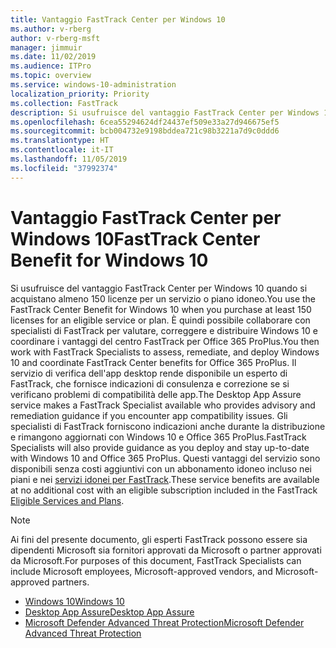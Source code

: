 ```yaml
---
title: Vantaggio FastTrack Center per Windows 10
ms.author: v-rberg
author: v-rberg-msft
manager: jimmuir
ms.date: 11/02/2019
ms.audience: ITPro
ms.topic: overview
ms.service: windows-10-administration
localization_priority: Priority
ms.collection: FastTrack
description: Si usufruisce del vantaggio FastTrack Center per Windows 10 quando si acquistano * almeno* 150 licenze per un servizio o piano idoneo.
ms.openlocfilehash: 6cea55294624df24437ef509e33a27d946675ef5
ms.sourcegitcommit: bcb004732e9198bddea721c98b3221a7d9c0ddd6
ms.translationtype: HT
ms.contentlocale: it-IT
ms.lasthandoff: 11/05/2019
ms.locfileid: "37992374"
---
```

# <a name="fasttrack-center-benefit-for-windows-10"></a><span data-ttu-id="71499-103">Vantaggio FastTrack Center per Windows 10</span><span class="sxs-lookup"><span data-stu-id="71499-103">FastTrack Center Benefit for Windows 10</span></span>

<span data-ttu-id="71499-104">Si usufruisce del vantaggio FastTrack Center per Windows 10 quando si acquistano almeno 150 licenze per un servizio o piano idoneo.</span><span class="sxs-lookup"><span data-stu-id="71499-104">You use the FastTrack Center Benefit for Windows 10 when you purchase at least 150 licenses for an eligible service or plan.</span></span> <span data-ttu-id="71499-105">È quindi possibile collaborare con specialisti di FastTrack per valutare, correggere e distribuire Windows 10 e coordinare i vantaggi del centro FastTrack per Office 365 ProPlus.</span><span class="sxs-lookup"><span data-stu-id="71499-105">You then work with FastTrack Specialists to assess, remediate, and deploy Windows 10 and coordinate FastTrack Center benefits for Office 365 ProPlus.</span></span> <span data-ttu-id="71499-106">Il servizio di verifica dell'app desktop rende disponibile un esperto di FastTrack, che fornisce indicazioni di consulenza e correzione se si verificano problemi di compatibilità delle app.</span><span class="sxs-lookup"><span data-stu-id="71499-106">The Desktop App Assure service makes a FastTrack Specialist available who provides advisory and remediation guidance if you encounter app compatibility issues.</span></span>  <span data-ttu-id="71499-107">Gli specialisti di FastTrack forniscono indicazioni anche durante la distribuzione e rimangono aggiornati con Windows 10 e Office 365 ProPlus.</span><span class="sxs-lookup"><span data-stu-id="71499-107">FastTrack Specialists will also provide guidance as you deploy and stay up-to-date with Windows 10 and Office 365 ProPlus.</span></span> <span data-ttu-id="71499-108">Questi vantaggi del servizio sono disponibili senza costi aggiuntivi con un abbonamento idoneo incluso nei piani e nei [servizi idonei per FastTrack](M365-eligible-services-and-plans.md).</span><span class="sxs-lookup"><span data-stu-id="71499-108">These service benefits are available at no additional cost with an eligible subscription included in the FastTrack [Eligible Services and Plans](M365-eligible-services-and-plans.md).</span></span>
  
> [!NOTE]
> <span data-ttu-id="71499-109">Ai fini del presente documento, gli esperti FastTrack possono essere sia dipendenti Microsoft sia fornitori approvati da Microsoft o partner approvati da Microsoft.</span><span class="sxs-lookup"><span data-stu-id="71499-109">For purposes of this document, FastTrack Specialists can include Microsoft employees, Microsoft-approved vendors, and Microsoft-approved partners.</span></span> 
    
- [<span data-ttu-id="71499-110">Windows 10</span><span class="sxs-lookup"><span data-stu-id="71499-110">Windows 10</span></span>](Win-10-windows-10.md)
- [<span data-ttu-id="71499-111">Desktop App Assure</span><span class="sxs-lookup"><span data-stu-id="71499-111">Desktop App Assure</span></span>](Win-10-desktop-app-assure.md)
- [<span data-ttu-id="71499-112">Microsoft Defender Advanced Threat Protection</span><span class="sxs-lookup"><span data-stu-id="71499-112">Microsoft Defender Advanced Threat Protection</span></span>](Win-10-microsoft-defender-atp.md)
  

  

 